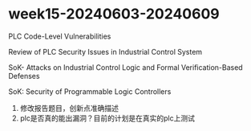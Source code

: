 # week15-20240603-20240609

PLC Code-Level Vulnerabilities

Review of PLC Security Issues in Industrial Control System

SoK- Attacks on Industrial Control Logic and Formal Verification-Based Defenses

SoK: Security of Programmable Logic Controllers

1. 修改报告题目，创新点准确描述
2. plc是否真的能出漏洞？目前的计划是在真实的plc上测试
